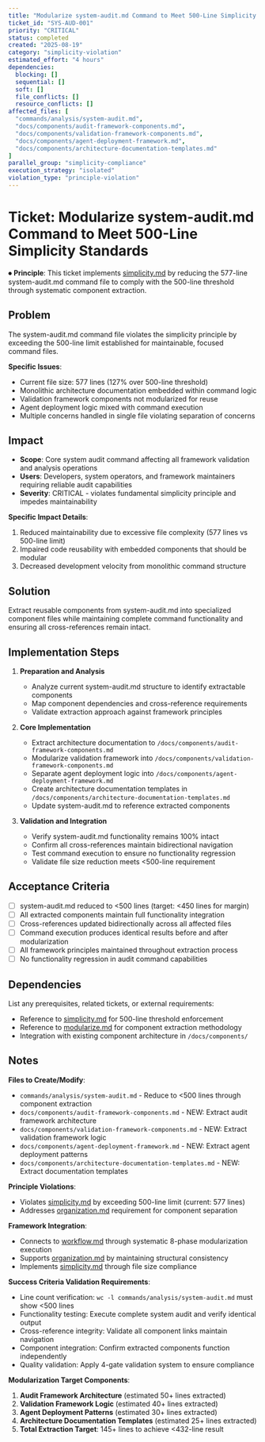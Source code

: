 ```yaml
---
title: "Modularize system-audit.md Command to Meet 500-Line Simplicity Standards"
ticket_id: "SYS-AUD-001"
priority: "CRITICAL"
status: completed
created: "2025-08-19"
category: "simplicity-violation"
estimated_effort: "4 hours"
dependencies:
  blocking: []
  sequential: []
  soft: []
  file_conflicts: []
  resource_conflicts: []
affected_files: [
  "commands/analysis/system-audit.md",
  "docs/components/audit-framework-components.md",
  "docs/components/validation-framework-components.md",
  "docs/components/agent-deployment-framework.md",
  "docs/components/architecture-documentation-templates.md"
]
parallel_group: "simplicity-compliance"
execution_strategy: "isolated"
violation_type: "principle-violation"
---
```


# Ticket: Modularize system-audit.md Command to Meet 500-Line Simplicity Standards

⏺ **Principle**: This ticket implements [simplicity.md](../principles/simplicity.md) by reducing the 577-line system-audit.md command file to comply with the 500-line threshold through systematic component extraction.

## Problem

The system-audit.md command file violates the simplicity principle by exceeding the 500-line limit established for maintainable, focused command files.

**Specific Issues**:
- Current file size: 577 lines (127% over 500-line threshold)
- Monolithic architecture documentation embedded within command logic
- Validation framework components not modularized for reuse
- Agent deployment logic mixed with command execution
- Multiple concerns handled in single file violating separation of concerns

## Impact

- **Scope**: Core system audit command affecting all framework validation and analysis operations
- **Users**: Developers, system operators, and framework maintainers requiring reliable audit capabilities
- **Severity**: CRITICAL - violates fundamental simplicity principle and impedes maintainability

**Specific Impact Details**:
1. Reduced maintainability due to excessive file complexity (577 lines vs 500-line limit)
2. Impaired code reusability with embedded components that should be modular
3. Decreased development velocity from monolithic command structure

## Solution

Extract reusable components from system-audit.md into specialized component files while maintaining complete command functionality and ensuring all cross-references remain intact.

## Implementation Steps

1. **Preparation and Analysis**
   - Analyze current system-audit.md structure to identify extractable components
   - Map component dependencies and cross-reference requirements
   - Validate extraction approach against framework principles

2. **Core Implementation**
   - Extract architecture documentation to `/docs/components/audit-framework-components.md`
   - Modularize validation framework into `/docs/components/validation-framework-components.md`
   - Separate agent deployment logic into `/docs/components/agent-deployment-framework.md`
   - Create architecture documentation templates in `/docs/components/architecture-documentation-templates.md`
   - Update system-audit.md to reference extracted components

3. **Validation and Integration**
   - Verify system-audit.md functionality remains 100% intact
   - Confirm all cross-references maintain bidirectional navigation
   - Test command execution to ensure no functionality regression
   - Validate file size reduction meets <500-line requirement

## Acceptance Criteria

- [ ] system-audit.md reduced to <500 lines (target: <450 lines for margin)
- [ ] All extracted components maintain full functionality integration
- [ ] Cross-references updated bidirectionally across all affected files
- [ ] Command execution produces identical results before and after modularization
- [ ] All framework principles maintained throughout extraction process
- [ ] No functionality regression in audit command capabilities

## Dependencies

List any prerequisites, related tickets, or external requirements:
- Reference to [simplicity.md](../principles/simplicity.md) for 500-line threshold enforcement
- Reference to [modularize.md](../../commands/analysis/modularize.md) for component extraction methodology
- Integration with existing component architecture in `/docs/components/`

## Notes

**Files to Create/Modify**:
- `commands/analysis/system-audit.md` - Reduce to <500 lines through component extraction
- `docs/components/audit-framework-components.md` - NEW: Extract audit framework architecture
- `docs/components/validation-framework-components.md` - NEW: Extract validation framework logic
- `docs/components/agent-deployment-framework.md` - NEW: Extract agent deployment patterns
- `docs/components/architecture-documentation-templates.md` - NEW: Extract documentation templates

**Principle Violations**:
- Violates [simplicity.md](../principles/simplicity.md) by exceeding 500-line limit (current: 577 lines)
- Addresses [organization.md](../principles/organization.md) requirement for component separation

**Framework Integration**:
- Connects to [workflow.md](../principles/workflow.md) through systematic 8-phase modularization execution
- Supports [organization.md](../principles/organization.md) by maintaining structural consistency
- Implements [simplicity.md](../principles/simplicity.md) through file size compliance

**Success Criteria Validation Requirements**:
- Line count verification: `wc -l commands/analysis/system-audit.md` must show <500 lines
- Functionality testing: Execute complete system audit and verify identical output
- Cross-reference integrity: Validate all component links maintain navigation
- Component integration: Confirm extracted components function independently
- Quality validation: Apply 4-gate validation system to ensure compliance

**Modularization Target Components**:
1. **Audit Framework Architecture** (estimated 50+ lines extracted)
2. **Validation Framework Logic** (estimated 40+ lines extracted)  
3. **Agent Deployment Patterns** (estimated 30+ lines extracted)
4. **Architecture Documentation Templates** (estimated 25+ lines extracted)
5. **Total Extraction Target**: 145+ lines to achieve <432-line result